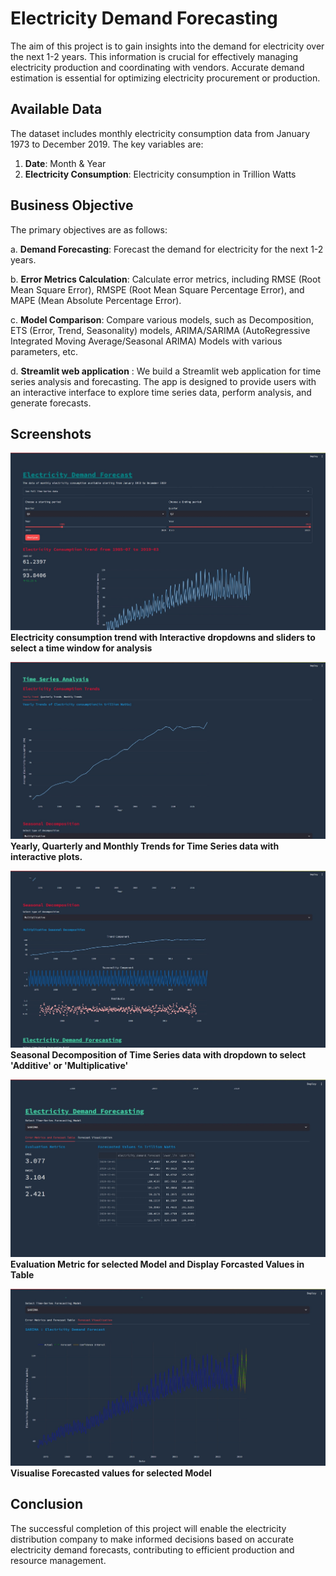 # Electricity Demand Forecasting

The aim of this project is to gain insights into the demand for electricity over the next 1-2 years. This information is crucial for effectively managing electricity production and coordinating with vendors. Accurate demand estimation is essential for optimizing electricity procurement or production.

## Available Data

The dataset includes monthly electricity consumption data from January 1973 to December 2019. The key variables are:

1. **Date**: Month & Year
2. **Electricity Consumption**: Electricity consumption in Trillion Watts

## Business Objective

The primary objectives are as follows:

a. **Demand Forecasting**: Forecast the demand for electricity for the next 1-2 years.

b. **Error Metrics Calculation**: Calculate error metrics, including RMSE (Root Mean Square Error), RMSPE (Root Mean Square Percentage Error), and MAPE (Mean Absolute Percentage Error).

c. **Model Comparison**: Compare various models, such as Decomposition, ETS (Error, Trend, Seasonality) models, ARIMA/SARIMA (AutoRegressive Integrated Moving Average/Seasonal ARIMA) Models with various parameters, etc.

d. **Streamlit web application** : We build a Streamlit web application  for time series analysis and forecasting. The app is designed to provide users with an interactive interface to explore time series data, perform analysis, and generate forecasts.

## Screenshots
![Streamlit App Screenshot 1](screenshots/page1.jpeg)
**Electricity consumption trend with Interactive dropdowns and sliders to select a time window  for analysis**

![Streamlit App Screenshot 2](screenshots/page2.jpeg)
**Yearly, Quarterly and Monthly Trends for Time Series data with interactive plots.**

![Streamlit App Screenshot 3](screenshots/page3.jpeg)
**Seasonal Decomposition of Time Series data with dropdown to select 'Additive' or 'Multiplicative'**

![Streamlit App Screenshot 4](screenshots/page4.jpeg)
**Evaluation Metric for selected Model and Display Forcasted Values in Table**

![Streamlit App Screenshot 5](screenshots/page5.jpeg)
**Visualise Forecasted values for selected Model**


## Conclusion

The successful completion of this project will enable the electricity distribution company to make informed decisions based on accurate electricity demand forecasts, contributing to efficient production and resource management.

